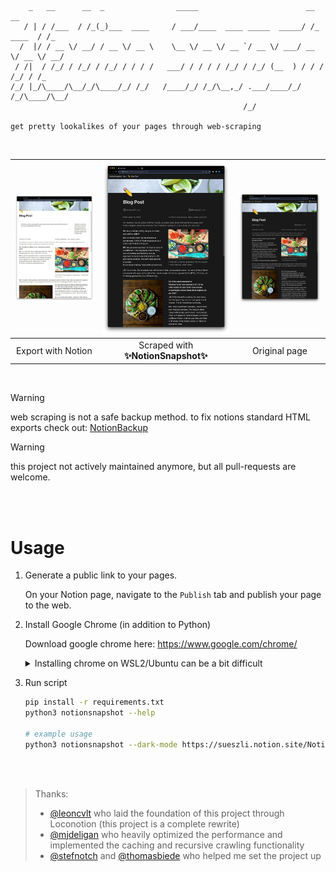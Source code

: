 ```
    _   __      __  _                _____                        __          __
   / | / /___  / /_(_)___  ____     / ___/____  ____ _____  _____/ /_  ____  / /_
  /  |/ / __ \/ __/ / __ \/ __ \    \__ \/ __ \/ __ `/ __ \/ ___/ __ \/ __ \/ __/
 / /|  / /_/ / /_/ / /_/ / / / /   ___/ / / / / /_/ / /_/ (__  ) / / / /_/ / /_
/_/ |_/\____/\__/_/\____/_/ /_/   /____/_/ /_/\__,_/ .___/____/_/ /_/\____/\__/
                                                    /_/

get pretty lookalikes of your pages through web-scraping
```

<br>

| <img width="685" src="docs/assets/export.jpeg"> | <img width="685" src="docs/assets/snapshot.jpeg"> | <img width="685" src="docs/assets/original.jpeg"> |
| :---------------------------------------------: | :-----------------------------------------------: | :-----------------------------------------------: |
|               Export with Notion                |        Scraped with **✨NotionSnapshot✨**        |                   Original page                   |

<br>

> [!WARNING]
> web scraping is not a safe backup method. to fix notions standard HTML exports check out: [NotionBackup](https://github.com/sueszli/notionBackup)

> [!WARNING]
> this project not actively maintained anymore, but all pull-requests are welcome.

<br><br>

# Usage

1. Generate a public link to your pages.

    On your Notion page, navigate to the `Publish` tab and publish your page to the web.

2. Install Google Chrome (in addition to Python)

    Download google chrome here: https://www.google.com/chrome/

    <details>
    <summary>Installing chrome on WSL2/Ubuntu can be a bit difficult</summary>

    Installing headless Chrome on a Debian system may require a few extra steps:

    ```bash
    # install chrome on wsl/ubuntu
    sudo apt update && sudo apt upgrade -y
    wget https://dl.google.com/linux/direct/google-chrome-stable_current_amd64.deb
    sudo dpkg -i google-chrome-stable_current_amd64.deb
    sudo apt --fix-broken install
    rm -rf google-chrome-stable_current_amd64.deb
    ```

    </details>

3. Run script

    ```bash
    pip install -r requirements.txt
    python3 notionsnapshot --help
    
    # example usage
    python3 notionsnapshot --dark-mode https://sueszli.notion.site/NotionSnapshot-Test-tiny-page-4dfa05657f774b45993542da4a8530c2
    ```

<br><br>

> Thanks:
>
> -   [@leoncvlt](https://github.com/leoncvlt) who laid the foundation of this project through Loconotion (this project is a complete rewrite)
> -   [@mjdeligan](https://github.com/MJDeligan) who heavily optimized the performance and implemented the caching and recursive crawling functionality
> -   [@stefnotch](https://github.com/stefnotch/) and [@thomasbiede](https://github.com/ThomasBiede) who helped me set the project up
